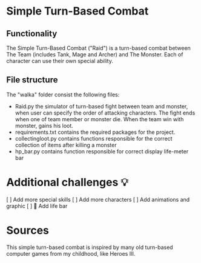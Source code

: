 # Simple Turn-Based Combat
## Functionality

The Simple Turn-Based Combat ("Raid") is a turn-based combat between The Team (includes Tank, Mage and Archer) and The Monster. Each of character can use their own special ability.

## File structure
The "walka" folder consist the following files:
- Raid.py the simulator of turn-based fight between team and monster, when user can specify the order of attacking characters. The fight ends when one of team member or monster die. When the team win with monster, gains his loot.
- requirements.txt contains the required packages for the project.
- collectingloot.py contains functions responsible for the correct collection of items after killing a monster
- hp_bar.py contains function responsible for correct display life-meter bar

# Additional challenges :bulb:
[ ] Add more special skills
[ ] Add more characters
[ ] Add animations and graphic 
[ ] :hammer: Add life bar

# Sources
This simple turn-based combat is inspired by many old turn-based computer games from my childhood, like Heroes III.